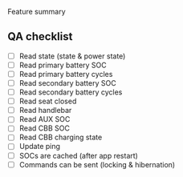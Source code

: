 Feature summary

## QA checklist

- [ ] Read state (state & power state)
- [ ] Read primary battery SOC
- [ ] Read primary battery cycles
- [ ] Read secondary battery SOC
- [ ] Read secondary battery cycles
- [ ] Read seat closed
- [ ] Read handlebar
- [ ] Read AUX SOC
- [ ] Read CBB SOC
- [ ] Read CBB charging state
- [ ] Update ping
- [ ] SOCs are cached (after app restart)
- [ ] Commands can be sent (locking & hibernation)

